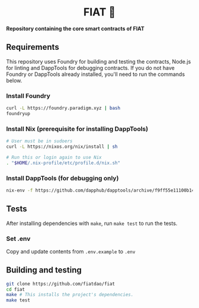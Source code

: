# <h1 align="center"> FIAT 🌅 </h1>

**Repository containing the core smart contracts of FIAT**

## Requirements
This repository uses Foundry for building and testing the contracts, Node.js for linting and DappTools for
debugging contracts. If you do not have Foundry or DappTools already installed, you'll need to run the 
commands below.

### Install Foundry
```sh
curl -L https://foundry.paradigm.xyz | bash
foundryup
```

### Install Nix (prerequisite for installing DappTools)

```sh
# User must be in sudoers
curl -L https://nixos.org/nix/install | sh

# Run this or login again to use Nix
. "$HOME/.nix-profile/etc/profile.d/nix.sh"
```

### Install DappTools (for debugging only)
```sh
nix-env -f https://github.com/dapphub/dapptools/archive/f9ff55e11100b14cd595d8c15789d8407124b349.tar.gz -iA dapp hevm seth ethsign
```

## Tests

After installing dependencies with `make`, run `make test` to run the tests.

### Set .env
Copy and update contents from `.env.example` to `.env`

## Building and testing

```sh
git clone https://github.com/fiatdao/fiat
cd fiat
make # This installs the project's dependencies.
make test
```
